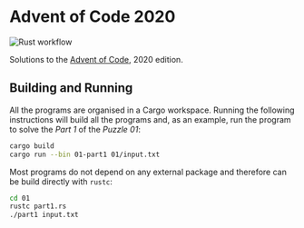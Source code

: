 # Advent of Code 2020

![Rust workflow](https://github.com/tacgomes/AoC-2020/workflows/Rust/badge.svg)

Solutions to the [Advent of Code], 2020 edition.

## Building and Running

All the programs are organised in a Cargo workspace. Running the following
instructions will build all the programs and, as an example, run the program to
solve the _Part 1_ of the _Puzzle 01_:

```sh
cargo build
cargo run --bin 01-part1 01/input.txt
```

Most programs do not depend on any external package and therefore can be build
directly with `rustc`:

```sh
cd 01
rustc part1.rs
./part1 input.txt
```

[Advent of Code]: https://adventofcode.com/2020/about
